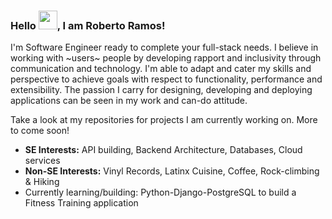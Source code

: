 ### Hello <img src="https://raw.githubusercontent.com/MartinHeinz/MartinHeinz/master/wave.gif" width="30px">, I am Roberto Ramos!

<p>I'm Software Engineer ready to complete your full-stack needs. I believe in working with ~users~ people by developing rapport and inclusivity through communication and technology. I'm able to adapt and cater my skills and perspective to achieve goals with respect to functionality, performance and extensibility. The passion I carry for designing, developing and deploying applications can be seen in my work and can-do attitude.

Take a look at my repositories for projects I am currently working on. More to come soon!

* <strong>SE Interests:</strong> API building, Backend Architecture, Databases, Cloud services
* <strong>Non-SE Interests:</strong> Vinyl Records, Latinx Cuisine, Coffee, Rock-climbing & Hiking
* Currently learning/building: Python-Django-PostgreSQL to build a Fitness Training application
<p>
